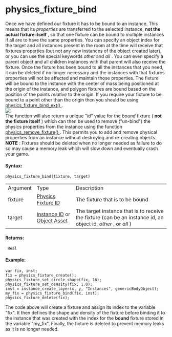 # physics_fixture_bind

Once we have defined our fixture it has to be bound to an instance. This
means that its *properties* are transferred to the selected instance,
**not the actual fixture itself** , so that one fixture can be bound to
multiple instances if all are to have the same properties. You can
specify an object index for the target and all instances present in the
room at the time will receive that fixtures properties (but not any new
instances of the object created later), or you can use the special
keywords *other* and *all* . You can even specify a parent object and
all children instances with that parent will also receive the fixture.
Once the fixture has been bound to all the instances that you need, it
can be deleted if no longer necessary and the instances with that
fixtures properties will not be affected and maintain those properties.
The fixture will be bound to the instance with the center of mass being
positioned at the origin of the instance, and polygon fixtures are bound
based on the position of the points *relative* to the origin. If you
require your fixture to be bound to a point other than the origin then
you should be using [ physics_fixture_bind_ext()
](physics_fixture_bind_ext) .  
![](https://gms.magecorn.com/Manual/assets/Images/Scripting_Reference/GML/Reference/Physics/physics_fixture_bind_image.png)  
The function will also return a unique "id" value for the *bound*
fixture ( **not the fixture itself** ) which can then be used to remove
("un-bind") the physics properties from the instance using the function
[ physics_remove_fixture() ](physics_remove_fixture) . This permits
you to add and remove physical properties from an instance without
destroying and re-creating objects. **NOTE** : Fixtures should be
deleted when no longer needed as failure to do so may cause a memory
leak which will slow down and eventually crash your game.

#### Syntax:

``` gml
physics_fixture_bind(fixture, target)
```

|          |                                                                                                                                                                                         |                                                                                                               |
|----------|-----------------------------------------------------------------------------------------------------------------------------------------------------------------------------------------|---------------------------------------------------------------------------------------------------------------|
| Argument | Type                                                                                                                                                                                    | Description                                                                                                   |
| fixture  |  [Physics Fixture ID](../../../../../GameMaker_Language/GML_Reference/Physics/Fixtures/physics_fixture_create)                                                                      | The fixture that is to be bound                                                                               |
| target   |  [Instance ID](../../../../../GameMaker_Language/GML_Reference/Asset_Management/Instances/Instance_Variables/id) or [Object Asset](../../../../../The_Asset_Editors/Objects)    | The target instance that is to receive the fixture (can be an instance id, an object id, *other* , or *all* ) |

#### Returns:

``` gml
 Real
```

#### Example:

``` gml
var fix, inst;
fix = physics_fixture_create();
physics_fixture_set_circle_shape(fix, 16);
physics_fixture_set_density(fix, 1.0);
inst = instance_create_layer(x, y, "Instances", genericBodyObject);
my_fix = physics_fixture_bind(fix, inst);
physics_fixture_delete(fix);
```

The code above will create a fixture and assign its index to the
variable "fix". It then defines the shape and density of the fixture
before binding it to the instance that was created with the index for
the **bound** fixture stored in the variable "my_fix". Finally, the
fixture is deleted to prevent memory leaks as it is no longer needed.
